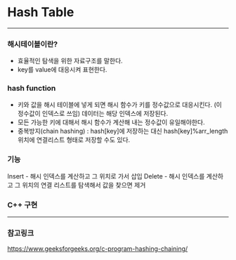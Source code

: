# Hash Table
---
### 해시테이블이란?
- 효율적인 탐색을 위한 자료구조를 말한다.
- key를 value에 대응시켜 표현한다.

### hash function 

- 키와 값을 해시 테이블에 넣게 되면 해시 함수가 키를 정수값으로 대응시킨다. (이 정수값이 인덱스로 쓰임) 데이터는 해당 인덱스에 저장된다.
- 모든 가능한 키에 대해서 해시 함수가 계산해 내는 정수값이 유일해야한다.
- 중복방지(chain hashing) : hash[key]에 저장하는 대신 hash[key]%arr_length 위치에 연결리스트 형태로 저장할 수도 있다.

### 기능
Insert - 해시 인덱스를 계산하고 그 위치로 가서 삽입
Delete - 해시 인덱스를 계산하고 그 위치의 연결 리스트를 탐색해서 값을 찾으면 제거

### C++ 구현


---
### 참고링크
https://www.geeksforgeeks.org/c-program-hashing-chaining/
